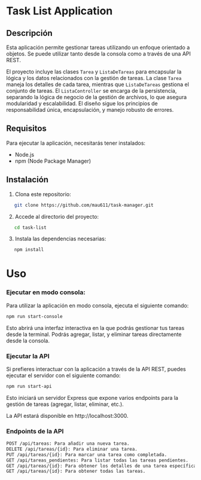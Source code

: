 # Task List Application

## Descripción
Esta aplicación permite gestionar tareas utilizando un enfoque orientado a objetos. Se puede utilizar tanto desde la consola como a través de una API REST.

El proyecto incluye las clases `Tarea` y `ListaDeTareas` para encapsular la lógica y los datos relacionados con la gestión de tareas. La clase `Tarea` maneja los detalles de cada tarea, mientras que `ListaDeTareas` gestiona el conjunto de tareas. El `ListaController` se encarga de la persistencia, separando la lógica de negocio de la gestión de archivos, lo que asegura modularidad y escalabilidad. El diseño sigue los principios de responsabilidad única, encapsulación, y manejo robusto de errores.

## Requisitos
Para ejecutar la aplicación, necesitarás tener instalados:
- Node.js
- npm (Node Package Manager)

## Instalación

1. Clona este repositorio:
```bash
   git clone https://github.com/mau611/task-manager.git
```

2. Accede al directorio del proyecto:
```bash
   cd task-list
```

3. Instala las dependencias necesarias:
```bash
   npm install
```

# Uso

### Ejecutar en modo consola:
Para utilizar la aplicación en modo consola, ejecuta el siguiente comando:

```bash
npm run start-console
```
Esto abrirá una interfaz interactiva en la que podrás gestionar tus tareas desde la terminal. Podrás agregar, listar, y eliminar tareas directamente desde la consola.

### Ejecutar la API

Si prefieres interactuar con la aplicación a través de la API REST, puedes ejecutar el servidor con el siguiente comando:

```bash
npm run start-api
```

Esto iniciará un servidor Express que expone varios endpoints para la gestión de tareas (agregar, listar, eliminar, etc.).

La API estará disponible en http://localhost:3000.

### Endpoints de la API

```bash
POST /api/tareas: Para añadir una nueva tarea.
DELETE /api/tareas/{id}: Para eliminar una tarea.
PUT /api/tareas/{id}: Para marcar una tarea como completada.
GET /api/tareas_pendientes: Para listar todas las tareas pendientes.
GET /api/tareas/{id}: Para obtener los detalles de una tarea específica.
GET /api/tareas/{id}: Para obtener todas las tareas.
```